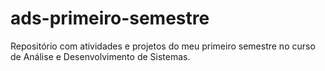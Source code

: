 # ads-primeiro-semestre
Repositório com atividades e projetos do meu primeiro semestre no curso de Análise e Desenvolvimento de Sistemas.
